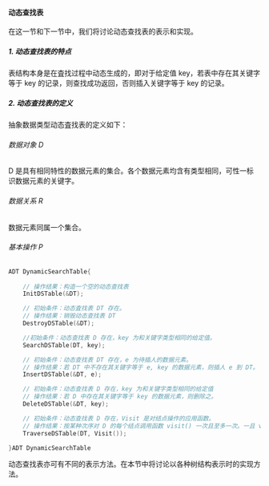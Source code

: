 
#### 动态查找表

在这一节和下一节中，我们将讨论动态查找表的表示和实现。

##### 1. 动态查找表的特点

表结构本身是在査找过程中动态生成的，即对于给定值 key，若表中存在其关键字等于 key 的记录，则查找成功返回，否则插入关键字等于 key 的记录。

##### 2. 动态查找表的定义

抽象数据类型动态査找表的定义如下：

###### 数据对象 D

D 是具有相同特性的数据元素的集合。各个数据元素均含有类型相同，可性一标识数据元素的关键字。

###### 数据关系 R

数据元素同属一个集合。

###### 基本操作 P

```cpp
ADT DynamicSearchTable{
    
    // 操作结果：构造一个空的动态查找表
    InitDSTable(&DT);

    // 初始条件：动态査找表 DT 存在。
    // 操作结果：销毁动态查找表 DT
    DestroyDSTable(&DT);

    //初始条件：动态查找表 D 存在，key 为和关键字类型相同的给定值。
    SearchDSTable(DT, key);

    // 初始条件：动态查找表 DT 存在，e 为待插人的数据元素。
    // 操作结果：若 DT 中不存在其关键字等于 e, key 的数据元素，则插人 e 到 DT。
    InsertDSTable(&DT, e);

    // 初始条件：动态查找表 D 存在，key 为和关键字类型相同的给定值
    // 操作结果：若 D 中存在其关键字等于 key 的数据元素，则删除之。
    DeleteDSTable(&DT, key);

    // 初始条件：动态查找表 D 存在，Visit 是对结点操作的应用函数。
    // 操作结果：按某种次序对 D 的每个结点调用函数 visit() 一次且至多一次。一且 visit() 失败，则操作失败。
    TraverseDSTable(DT, Visit());

}ADT DynamicSearchTable
```

动态查找表亦可有不同的表示方法。在本节中将讨论以各种树结构表示时的实现方法。